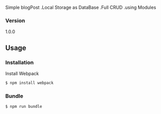 Simple blogPost
.Local Storage as DataBase 
.Full CRUD
.using Modules

### Version
1.0.0

## Usage

### Installation

Install Webpack 

```sh
$ npm install webpack
```

### Bundle


```sh
$ npm run bundle
```
